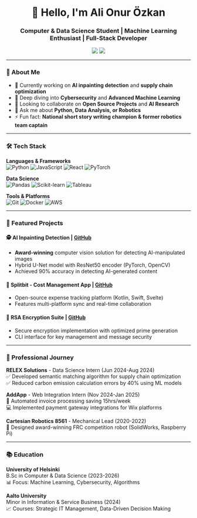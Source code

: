 <h1 align="center">👋 Hello, I'm Ali Onur Özkan</h1>
<h3 align="center">Computer & Data Science Student | Machine Learning Enthusiast | Full-Stack Developer</h3>

<p align="center">
  <a href="https://www.linkedin.com/in/ali-onur-%C3%B6zkan-62511a258/"><img src="https://img.shields.io/badge/LinkedIn-0077B5?style=for-the-badge&logo=linkedin&logoColor=white"></a>
  <a href="mailto:[alionurozkan@gmail.com]"><img src="https://img.shields.io/badge/Email-D14836?style=for-the-badge&logo=gmail&logoColor=white"></a>
</p>

---

### 🚀 About Me
- 🔭 Currently working on **AI inpainting detection** and **supply chain optimization**
- 🌱 Deep diving into **Cybersecurity** and **Advanced Machine Learning**
- 👯 Looking to collaborate on **Open Source Projects** and **AI Research**
- 💬 Ask me about **Python, Data Analysis, or Robotics**
- ⚡ Fun fact: **National short story writing champion & former robotics team captain**

---

### 🛠️ Tech Stack
**Languages & Frameworks**  
![Python](https://img.shields.io/badge/Python-3776AB?style=flat&logo=python&logoColor=white)
![JavaScript](https://img.shields.io/badge/JavaScript-F7DF1E?style=flat&logo=javascript&logoColor=black)
![React](https://img.shields.io/badge/React-20232A?style=flat&logo=react&logoColor=61DAFB)
![PyTorch](https://img.shields.io/badge/PyTorch-EE4C2C?style=flat&logo=pytorch&logoColor=white)

**Data Science**  
![Pandas](https://img.shields.io/badge/Pandas-150458?style=flat&logo=pandas&logoColor=white)
![Scikit-learn](https://img.shields.io/badge/Scikit--learn-F7931E?style=flat&logo=scikit-learn&logoColor=white)
![Tableau](https://img.shields.io/badge/Tableau-E97627?style=flat&logo=tableau&logoColor=white)

**Tools & Platforms**  
![Git](https://img.shields.io/badge/Git-F05032?style=flat&logo=git&logoColor=white)
![Docker](https://img.shields.io/badge/Docker-2496ED?style=flat&logo=docker&logoColor=white)
![AWS](https://img.shields.io/badge/AWS-232F3E?style=flat&logo=amazon-aws&logoColor=white)

---

### 🌟 Featured Projects

#### 🕵️ AI Inpainting Detection | [GitHub](https://github.com/ozkanali357/AI-Inpainting-Detection)
- **Award-winning** computer vision solution for detecting AI-manipulated images
- Hybrid U-Net model with ResNet50 encoder (PyTorch, OpenCV)
- Achieved 90% accuracy in detecting AI-generated content

#### 🔗 Splitbit - Cost Management App | [GitHub](https://github.com/ISDC-Helsinki/splitbit)
- Open-source expense tracking platform (Kotlin, Swift, Svelte)
- Features multi-platform sync and real-time collaboration

#### 🔐 RSA Encryption Suite | [GitHub](https://github.com/ozkanali357/AILabsProject)
- Secure encryption implementation with optimized prime generation
- CLI interface for key management and message security

---

### 💼 Professional Journey
**RELEX Solutions** - Data Science Intern (Jun 2024-Aug 2024)  
✅ Developed semantic matching algorithm for supply chain optimization  
✅ Reduced carbon emission calculation errors by 40% using ML models

**AddApp** - Web Integration Intern (Nov 2024-Jan 2025)  
🚀 Automated invoice processing saving 15hrs/week  
💻 Implemented payment gateway integrations for Wix platforms

**Cartesian Robotics 8561** - Mechanical Lead (2020-2022)  
🤖 Designed award-winning FRC competition robot (SolidWorks, Raspberry Pi)

---

### 📚 Education
**University of Helsinki**  
B.Sc in Computer & Data Science (2023-2026)  
📊 Focus: Machine Learning, Cybersecurity, Algorithms

**Aalto University**  
Minor in Information & Service Business (2024)  
📈 Courses: Strategic IT Management, Data-Driven Decision Making
